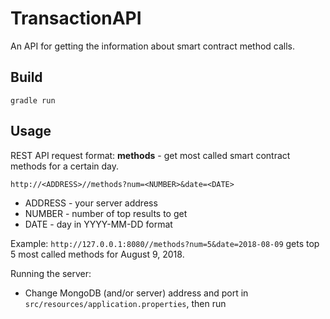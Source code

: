 # TransactionAPI

An API for getting the information about smart contract method calls.

## Build
`gradle run`

## Usage
REST API request format:
**methods** - get most called smart contract methods for a certain day.

  `http://<ADDRESS>//methods?num=<NUMBER>&date=<DATE>`
  * ADDRESS - your server address
  * NUMBER - number of top results to get
  * DATE - day in YYYY-MM-DD format

Example: `http://127.0.0.1:8080//methods?num=5&date=2018-08-09` gets top 5 most called methods for August 9, 2018.

Running the server:
* Change MongoDB (and/or server) address and port in `src/resources/application.properties`, then run
